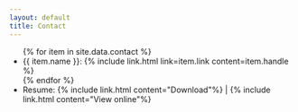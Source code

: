 ```yaml
---
layout: default
title: Contact
---
```

<section>
<ul class="list pl0">
	{% for item in site.data.contact %}
		<li class="mb2"
		>{{ item.name }}: {% include link.html link=item.link content=item.handle %}</li>
	{% endfor %}
		<li>Resume: {% include link.html content="Download"%} | {% include link.html content="View online"%}</li>
</ul>
</section>